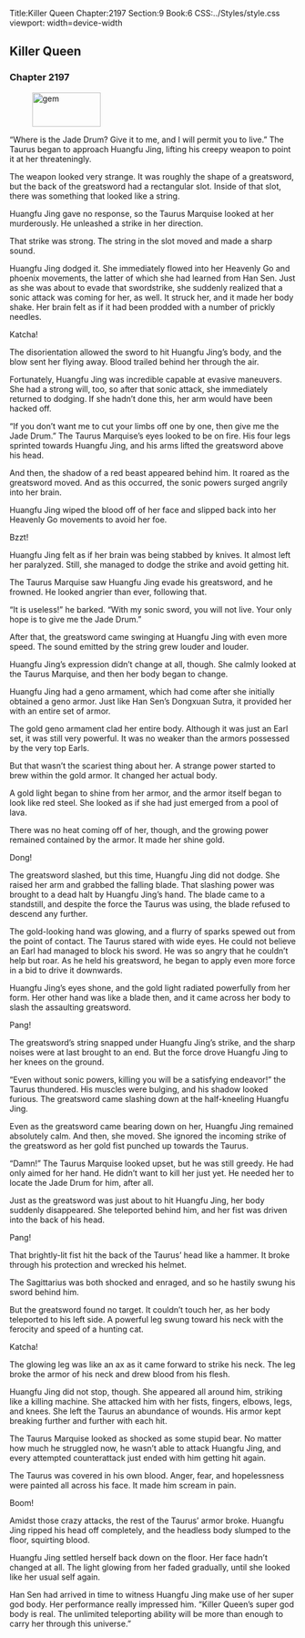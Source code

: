 Title:Killer Queen 
Chapter:2197 
Section:9 
Book:6 
CSS:../Styles/style.css 
viewport: width=device-width
  
## Killer Queen
### Chapter 2197
  
<figure>
	<img src="../Images/gem.gif" alt="gem" id="gem" width="120" height="60" />
</figure>
  

  
“Where is the Jade Drum? Give it to me, and I will permit you to live.” The Taurus began to approach Huangfu Jing, lifting his creepy weapon to point it at her threateningly.

The weapon looked very strange. It was roughly the shape of a greatsword, but the back of the greatsword had a rectangular slot. Inside of that slot, there was something that looked like a string.

Huangfu Jing gave no response, so the Taurus Marquise looked at her murderously. He unleashed a strike in her direction.

That strike was strong. The string in the slot moved and made a sharp sound.

Huangfu Jing dodged it. She immediately flowed into her Heavenly Go and phoenix movements, the latter of which she had learned from Han Sen. Just as she was about to evade that swordstrike, she suddenly realized that a sonic attack was coming for her, as well. It struck her, and it made her body shake. Her brain felt as if it had been prodded with a number of prickly needles.

Katcha!

The disorientation allowed the sword to hit Huangfu Jing’s body, and the blow sent her flying away. Blood trailed behind her through the air.

Fortunately, Huangfu Jing was incredible capable at evasive maneuvers. She had a strong will, too, so after that sonic attack, she immediately returned to dodging. If she hadn’t done this, her arm would have been hacked off.

“If you don’t want me to cut your limbs off one by one, then give me the Jade Drum.” The Taurus Marquise’s eyes looked to be on fire. His four legs sprinted towards Huangfu Jing, and his arms lifted the greatsword above his head.

And then, the shadow of a red beast appeared behind him. It roared as the greatsword moved. And as this occurred, the sonic powers surged angrily into her brain.

Huangfu Jing wiped the blood off of her face and slipped back into her Heavenly Go movements to avoid her foe.

Bzzt!

Huangfu Jing felt as if her brain was being stabbed by knives. It almost left her paralyzed. Still, she managed to dodge the strike and avoid getting hit.

The Taurus Marquise saw Huangfu Jing evade his greatsword, and he frowned. He looked angrier than ever, following that.

“It is useless!” he barked. “With my sonic sword, you will not live. Your only hope is to give me the Jade Drum.”

After that, the greatsword came swinging at Huangfu Jing with even more speed. The sound emitted by the string grew louder and louder.

Huangfu Jing’s expression didn’t change at all, though. She calmly looked at the Taurus Marquise, and then her body began to change.

Huangfu Jing had a geno armament, which had come after she initially obtained a geno armor. Just like Han Sen’s Dongxuan Sutra, it provided her with an entire set of armor.

The gold geno armament clad her entire body. Although it was just an Earl set, it was still very powerful. It was no weaker than the armors possessed by the very top Earls.

But that wasn’t the scariest thing about her. A strange power started to brew within the gold armor. It changed her actual body.

A gold light began to shine from her armor, and the armor itself began to look like red steel. She looked as if she had just emerged from a pool of lava.

There was no heat coming off of her, though, and the growing power remained contained by the armor. It made her shine gold.

Dong!

The greatsword slashed, but this time, Huangfu Jing did not dodge. She raised her arm and grabbed the falling blade. That slashing power was brought to a dead halt by Huangfu Jing’s hand. The blade came to a standstill, and despite the force the Taurus was using, the blade refused to descend any further.

The gold-looking hand was glowing, and a flurry of sparks spewed out from the point of contact. The Taurus stared with wide eyes. He could not believe an Earl had managed to block his sword. He was so angry that he couldn’t help but roar. As he held his greatsword, he began to apply even more force in a bid to drive it downwards.

Huangfu Jing’s eyes shone, and the gold light radiated powerfully from her form. Her other hand was like a blade then, and it came across her body to slash the assaulting greatsword.

Pang!

The greatsword’s string snapped under Huangfu Jing’s strike, and the sharp noises were at last brought to an end. But the force drove Huangfu Jing to her knees on the ground.

“Even without sonic powers, killing you will be a satisfying endeavor!” the Taurus thundered. His muscles were bulging, and his shadow looked furious. The greatsword came slashing down at the half-kneeling Huangfu Jing.

Even as the greatsword came bearing down on her, Huangfu Jing remained absolutely calm. And then, she moved. She ignored the incoming strike of the greatsword as her gold fist punched up towards the Taurus.

“Damn!” The Taurus Marquise looked upset, but he was still greedy. He had only aimed for her hand. He didn’t want to kill her just yet. He needed her to locate the Jade Drum for him, after all.

Just as the greatsword was just about to hit Huangfu Jing, her body suddenly disappeared. She teleported behind him, and her fist was driven into the back of his head.

Pang!

That brightly-lit fist hit the back of the Taurus’ head like a hammer. It broke through his protection and wrecked his helmet.

The Sagittarius was both shocked and enraged, and so he hastily swung his sword behind him.

But the greatsword found no target. It couldn’t touch her, as her body teleported to his left side. A powerful leg swung toward his neck with the ferocity and speed of a hunting cat.

Katcha!

The glowing leg was like an ax as it came forward to strike his neck. The leg broke the armor of his neck and drew blood from his flesh.

Huangfu Jing did not stop, though. She appeared all around him, striking like a killing machine. She attacked him with her fists, fingers, elbows, legs, and knees. She left the Taurus an abundance of wounds. His armor kept breaking further and further with each hit.

The Taurus Marquise looked as shocked as some stupid bear. No matter how much he struggled now, he wasn’t able to attack Huangfu Jing, and every attempted counterattack just ended with him getting hit again.

The Taurus was covered in his own blood. Anger, fear, and hopelessness were painted all across his face. It made him scream in pain.

Boom!

Amidst those crazy attacks, the rest of the Taurus’ armor broke. Huangfu Jing ripped his head off completely, and the headless body slumped to the floor, squirting blood.

Huangfu Jing settled herself back down on the floor. Her face hadn’t changed at all. The light glowing from her faded gradually, until she looked like her usual self again.

Han Sen had arrived in time to witness Huangfu Jing make use of her super god body. Her performance really impressed him. “Killer Queen’s super god body is real. The unlimited teleporting ability will be more than enough to carry her through this universe.”